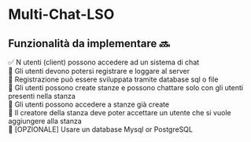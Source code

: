 # Multi-Chat-LSO

## Funzionalità da implementare :soon:

:white_check_mark: N utenti (client) possono accedere ad un sistema di chat <br />
:black_square_button:	Gli utenti devono potersi registrare e loggare al server <br />
:black_square_button:	Registrazione può essere sviluppata tramite database sql o file <br />
:black_square_button:	Gli utenti possono create stanze e possono chattare solo con gli utenti presenti nella stanza <br />
:black_square_button:	Gli utenti possono accedere a stanze già create <br />
:black_square_button:	Il creatore della stanza deve poter accettare un utente che si vuole aggiungere alla stanza <br />
:black_square_button:	[OPZIONALE] Usare un database Mysql or PostgreSQL <br />